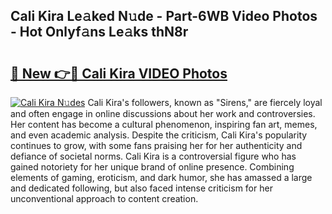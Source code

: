 ## Cali Kira Le𝚊ked N𝚞de - Part-6WB Video Photos - Hot Onlyf𝚊ns Le𝚊ks thN8r

# <h2><a href="http://ab57423.deff.icu/?id=Cali+Kira">🔗 New 👉🔴 Cali Kira VIDEO Photos</a></h2>

[![Cali Kira N𝚞des](https://i.imgur.com/rIISA9y.gif)](http://ab57423.deff.icu/?id=Cali+Kira)
Cali Kira's followers, known as "Sirens," are fiercely loyal and often engage in online discussions about her work and controversies. Her content has become a cultural phenomenon, inspiring fan art, memes, and even academic analysis. Despite the criticism, Cali Kira's popularity continues to grow, with some fans praising her for her authenticity and defiance of societal norms. Cali Kira is a controversial figure who has gained notoriety for her unique brand of online presence. Combining elements of gaming, eroticism, and dark humor, she has amassed a large and dedicated following, but also faced intense criticism for her unconventional approach to content creation.

